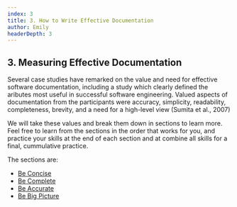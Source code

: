 ```yaml
---
index: 3
title: 3. How to Write Effective Documentation
author: Emily
headerDepth: 3
---
```


## 3. Measuring Effective Documentation

Several case studies have remarked on the value and need for effective software
documentation, including a study which clearly defined the aributes most
useful in successful software engineering. Valued aspects of documentation from
the participants were accuracy, simplicity, readability, completeness, brevity, and
a need for a high-level view (Sumita et al., 2007)

We will take these values and break them down in sections to learn more. Feel free to 
learn from the sections in the order that works for you, and practice your skills at the 
end of each section and at combine all skills for a final, cummulative practice.

The sections are:
- [Be Concise](../concise/README.md)
- [Be Complete]((../complete/README.md))
- [Be Accurate]((../accurate/README.md))
- [Be Big Picture]((../big-picture/README.md))